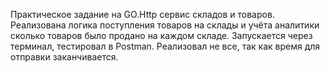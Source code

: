 Практическое задание на GO.Http сервис складов и товаров. Реализована логика поступления товаров на склады и учёта аналитики сколько товаров было продано на каждом складе. 
Запускается через терминал, тестировал в Postman. Реализовал не все, так как время для отправки заканчивается.
